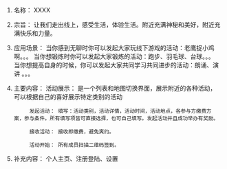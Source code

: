 

1. 名称： XXXX
2. 宗旨： 让我们走出线上，感受生活，体验生活。附近充满神秘和美好，附近充满快乐和力量。
3. 应用场景：
            当你感到无聊时你可以发起大家玩线下游戏的活动：老鹰捉小鸡啊。。。
            当你想锻炼时你可以发起大家锻炼的活动：跑步、羽毛球、台球。。。
            当你想提高自身的时候，你可以发起大家共同学习共同进步的活动：朗诵、演讲 。。。

4. 主要内容：
            活动展示： 是一个列表和地图切换界面，展示附近的各种活动，可以根据自己的喜好展示特定类别的活动

            发起活动： 填写：活动类别，活动详情，活动时间，活动地点，各参与方缴费方案，参与条件。所有填写项皆可直接选择，也可自己填写。发起活动并且成功举办有奖励。

            接收活动： 接收即缴费，避免爽约。

            活动开始： 所有成员扫描二维码签到。

5. 补充内容： 个人主页、注册登陆、设置
